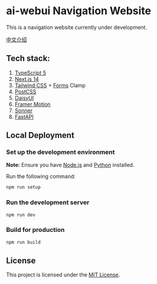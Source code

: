 # ai-webui Navigation Website

This is a navigation website currently under development.

[中文介绍](./README.md)

## Tech stack:

1. [TypeScript 5](https://www.typescriptlang.org/)
2. [Next.js 14](https://nextjs.org/)
3. [Tailwind CSS](https://tailwindcss.com/) + [Forms](https://github.com/tailwindlabs/tailwindcss-forms) Clamp
4. [PostCSS](https://postcss.org/)
5. [DaisyUI](https://daisyui.com/)
6. [Framer Motion](https://www.framer.com/motion/)
7. [Sonner](https://sonner.emilkowal.ski/)
8. [FastAPI](https://fastapi.tiangolo.com/)

## Local Deployment

### Set up the development environment

**Note:** Ensure you have [Node.js](https://nodejs.org/en/) and [Python](https://www.python.org/) installed.

Run the following command:
```sh
npm run setup
```

### Run the development server

```sh
npm run dev
```

### Build for production

```sh
npm run build
```

## License

This project is licensed under the [MIT License](./LICENSE).